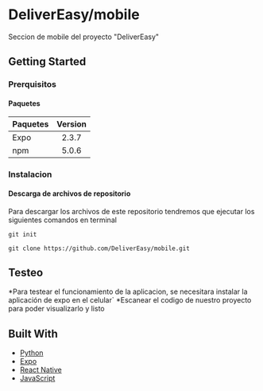 # DeliverEasy/mobile

Seccion de mobile del proyecto "DeliverEasy"

## Getting Started

### Prerquisitos

#### Paquetes

| Paquetes | Version |
|:---|:---:|
| Expo | 2.3.7 |
| npm | 5.0.6 |


### Instalacion

#### Descarga de archivos de repositorio

Para descargar los archivos de este repositorio tendremos que ejecutar los siguientes comandos en terminal
```
git init

git clone https://github.com/DeliverEasy/mobile.git
```
## Testeo

*Para testear el funcionamiento de la aplicacion, se necesitara instalar la aplicación de expo en el celular`
*Escanear el codigo de nuestro proyecto para poder visualizarlo y listo

## Built With

* [Python](https://www.python.org/)
* [Expo](https://expo.io/)
* [React Native](https://facebook.github.io/react-native/)
* [JavaScript](https://www.javascript.com/)
